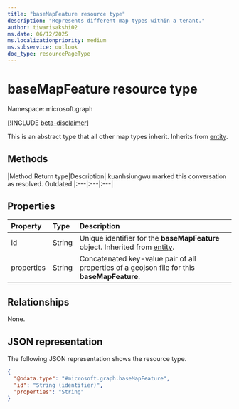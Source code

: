 ```yaml
---
title: "baseMapFeature resource type"
description: "Represents different map types within a tenant."
author: tiwarisakshi02
ms.date: 06/12/2025
ms.localizationpriority: medium
ms.subservice: outlook
doc_type: resourcePageType
---
```


# baseMapFeature resource type

Namespace: microsoft.graph

[!INCLUDE [beta-disclaimer](../../includes/beta-disclaimer.md)]

This is an abstract type that all other map types inherit. 
Inherits from [entity](./entity.md).


## Methods
|Method|Return type|Description|
kuanhsiungwu marked this conversation as resolved.
Outdated
|:---|:---|:---|

## Properties
|Property|Type|Description|
|:---|:---|:---|
|id|String|Unique identifier for the **baseMapFeature** object. Inherited from [entity](./entity.md). |
|properties|String|Concatenated key-value pair of all properties of a geojson file for this **baseMapFeature**.|

## Relationships
None.

## JSON representation
The following JSON representation shows the resource type.
<!-- {
  "blockType": "resource",
  "keyProperty": "id",
  "@odata.type": "microsoft.graph.baseMapFeature",
  "baseType": "microsoft.graph.entity",
  "openType": false
}
-->
``` json
{
  "@odata.type": "#microsoft.graph.baseMapFeature",
  "id": "String (identifier)",
  "properties": "String"
}
```